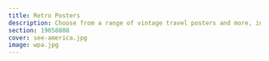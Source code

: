 ```yaml
---
title: Retro Posters
description: Choose from a range of vintage travel posters and more, in our collection of charming retro art prints.
section: 19058808
cover: see-america.jpg
image: wpa.jpg
---
```

